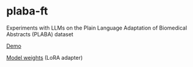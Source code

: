 # plaba-ft
Experiments with LLMs on the Plain Language Adaptation of Biomedical Abstracts (PLABA) dataset

[Demo](https://huggingface.co/spaces/ondovb/PLABA-ft)

[Model weights](https://huggingface.co/ondovb/Llama-2-7b-chat-PLABA) (LoRA adapter)

